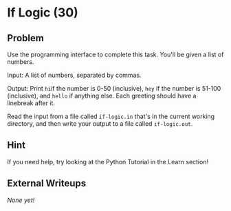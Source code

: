 # If Logic (30)

## Problem

Use the programming interface to complete this task. You&#39;ll be given a list of numbers.

Input: A list of numbers, separated by commas.

Output: Print `hi`if the number is 0-50 (inclusive), `hey` if the number is 51-100 (inclusive), and `hello` if anything else. Each greeting should have a linebreak after it.

Read the input from a file called&nbsp;`if-logic.in`&nbsp;that&#39;s in the current working directory, and then write your output to a file called&nbsp;`if-logic.out`.

## Hint

If you need help, try looking at the Python Tutorial in the Learn section!

## External Writeups

*None yet!*